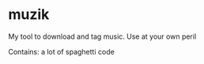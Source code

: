 # muzik
My tool to download and tag music. Use at your own peril

Contains: a lot of spaghetti code
